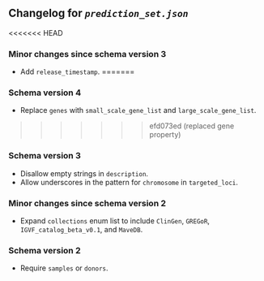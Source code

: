 ## Changelog for *`prediction_set.json`*

<<<<<<< HEAD
### Minor changes since schema version 3

* Add `release_timestamp`.
=======
### Schema version 4

* Replace `genes` with `small_scale_gene_list` and `large_scale_gene_list`.
>>>>>>> efd073ed (replaced gene property)

### Schema version 3

* Disallow empty strings in `description`.
* Allow underscores in the pattern for `chromosome` in `targeted_loci`.

### Minor changes since schema version 2

* Expand `collections` enum list to include `ClinGen`, `GREGoR`, `IGVF_catalog_beta_v0.1`, and `MaveDB`.

### Schema version 2

* Require `samples` or `donors`.
